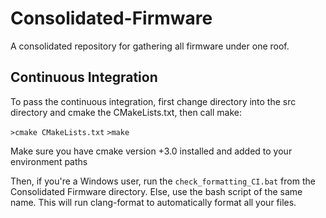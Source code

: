 # Consolidated-Firmware
A consolidated repository for gathering all firmware under one roof. 


## Continuous Integration
To pass the continuous integration, first change directory into the 
src directory and cmake the CMakeLists.txt, then call make:

`>cmake CMakeLists.txt`
`>make`

Make sure you have cmake version +3.0 installed and added to your 
environment paths

Then, if you're a Windows user, run the `check_formatting_CI.bat` 
from the Consolidated Firmware directory. Else, use the bash 
script of the same name. This will run clang-format to 
automatically format all your files.
